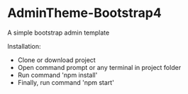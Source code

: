 # AdminTheme-Bootstrap4
A simple bootstrap admin template

Installation:
- Clone or download project
- Open command prompt or any terminal in project folder
- Run command 'npm install'
- Finally, run command 'npm start'

